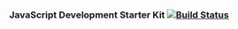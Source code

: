### JavaScript Development Starter Kit [![Build Status](https://travis-ci.org/adilzeshan/js-dev-env.svg?branch=master)](https://travis-ci.org/adilzeshan/js-dev-env)
